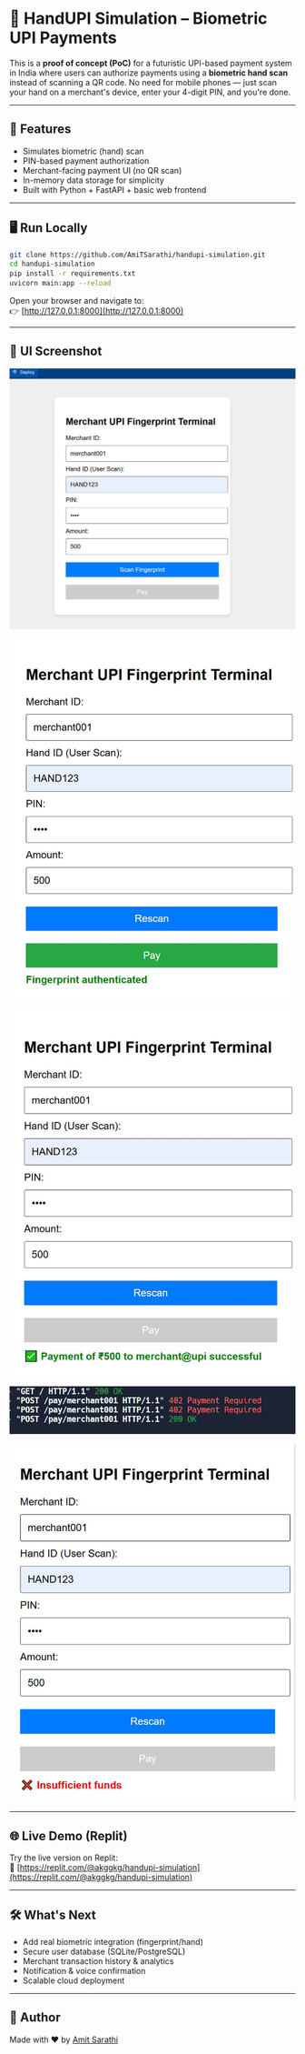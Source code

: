 # 🤚 HandUPI Simulation – Biometric UPI Payments

This is a **proof of concept (PoC)** for a futuristic UPI-based payment system in India where users can authorize payments using a **biometric hand scan** instead of scanning a QR code. No need for mobile phones — just scan your hand on a merchant's device, enter your 4-digit PIN, and you're done.

---

## 🚀 Features

- Simulates biometric (hand) scan
- PIN-based payment authorization
- Merchant-facing payment UI (no QR scan)
- In-memory data storage for simplicity
- Built with Python + FastAPI + basic web frontend

---

## 🖥️ Run Locally

```bash
git clone https://github.com/AmiTSarathi/handupi-simulation.git
cd handupi-simulation
pip install -r requirements.txt
uvicorn main:app --reload
```

Open your browser and navigate to:  
👉 [http://127.0.0.1:8000](http://127.0.0.1:8000)

---

## 📸 UI Screenshot

![Payment Simulation](https://github.com/AmiTSarathi/handupi-simulation/raw/main/IMG1.JPG)

![Payment Simulation](https://github.com/AmiTSarathi/handupi-simulation/raw/main/IMG2.JPG)

![Payment Simulation](https://github.com/AmiTSarathi/handupi-simulation/raw/main/IMG03.JPG)

![Payment Simulation](https://github.com/AmiTSarathi/handupi-simulation/raw/main/IMG3.JPG)

![Payment Simulation - Insufficient balance](https://github.com/AmiTSarathi/handupi-simulation/raw/main/IMG4.JPG)

---

## 🌐 Live Demo (Replit)

Try the live version on Replit:  
🔗 [https://replit.com/@akggkg/handupi-simulation](https://replit.com/@akggkg/handupi-simulation)

---

## 🛠️ What's Next

- Add real biometric integration (fingerprint/hand)
- Secure user database (SQLite/PostgreSQL)
- Merchant transaction history & analytics
- Notification & voice confirmation
- Scalable cloud deployment

---

## 🙌 Author

Made with ❤️ by [Amit Sarathi](https://github.com/AmiTSarathi)
